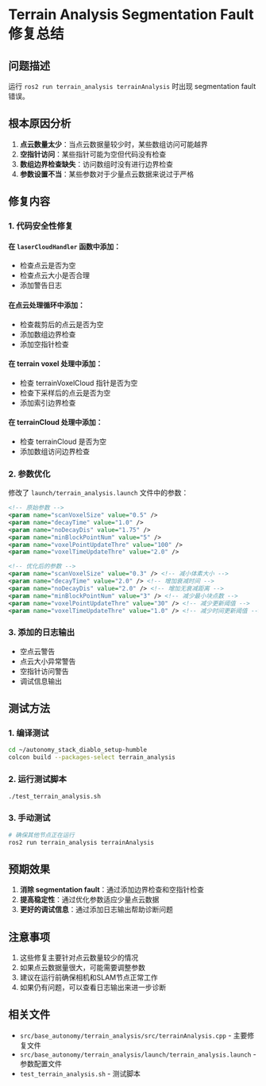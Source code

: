 # Terrain Analysis Segmentation Fault 修复总结

## 问题描述
运行 `ros2 run terrain_analysis terrainAnalysis` 时出现 segmentation fault 错误。

## 根本原因分析
1. **点云数量太少**：当点云数据量较少时，某些数组访问可能越界
2. **空指针访问**：某些指针可能为空但代码没有检查
3. **数组边界检查缺失**：访问数组时没有进行边界检查
4. **参数设置不当**：某些参数对于少量点云数据来说过于严格

## 修复内容

### 1. 代码安全性修复

#### 在 `laserCloudHandler` 函数中添加：
- 检查点云是否为空
- 检查点云大小是否合理
- 添加警告日志

#### 在点云处理循环中添加：
- 检查裁剪后的点云是否为空
- 添加数组边界检查
- 添加空指针检查

#### 在 terrain voxel 处理中添加：
- 检查 terrainVoxelCloud 指针是否为空
- 检查下采样后的点云是否为空
- 添加索引边界检查

#### 在 terrainCloud 处理中添加：
- 检查 terrainCloud 是否为空
- 添加数组访问边界检查

### 2. 参数优化

修改了 `launch/terrain_analysis.launch` 文件中的参数：

```xml
<!-- 原始参数 -->
<param name="scanVoxelSize" value="0.5" />
<param name="decayTime" value="1.0" />
<param name="noDecayDis" value="1.75" />
<param name="minBlockPointNum" value="5" />
<param name="voxelPointUpdateThre" value="100" />
<param name="voxelTimeUpdateThre" value="2.0" />

<!-- 优化后的参数 -->
<param name="scanVoxelSize" value="0.3" /> <!-- 减小体素大小 -->
<param name="decayTime" value="2.0" /> <!-- 增加衰减时间 -->
<param name="noDecayDis" value="2.0" /> <!-- 增加无衰减距离 -->
<param name="minBlockPointNum" value="3" /> <!-- 减少最小块点数 -->
<param name="voxelPointUpdateThre" value="30" /> <!-- 减少更新阈值 -->
<param name="voxelTimeUpdateThre" value="1.0" /> <!-- 减少时间更新阈值 -->
```

### 3. 添加的日志输出
- 空点云警告
- 点云大小异常警告
- 空指针访问警告
- 调试信息输出

## 测试方法

### 1. 编译测试
```bash
cd ~/autonomy_stack_diablo_setup-humble
colcon build --packages-select terrain_analysis
```

### 2. 运行测试脚本
```bash
./test_terrain_analysis.sh
```

### 3. 手动测试
```bash
# 确保其他节点正在运行
ros2 run terrain_analysis terrainAnalysis
```

## 预期效果

1. **消除 segmentation fault**：通过添加边界检查和空指针检查
2. **提高稳定性**：通过优化参数适应少量点云数据
3. **更好的调试信息**：通过添加日志输出帮助诊断问题

## 注意事项

1. 这些修复主要针对点云数量较少的情况
2. 如果点云数据量很大，可能需要调整参数
3. 建议在运行前确保相机和SLAM节点正常工作
4. 如果仍有问题，可以查看日志输出来进一步诊断

## 相关文件

- `src/base_autonomy/terrain_analysis/src/terrainAnalysis.cpp` - 主要修复文件
- `src/base_autonomy/terrain_analysis/launch/terrain_analysis.launch` - 参数配置文件
- `test_terrain_analysis.sh` - 测试脚本 